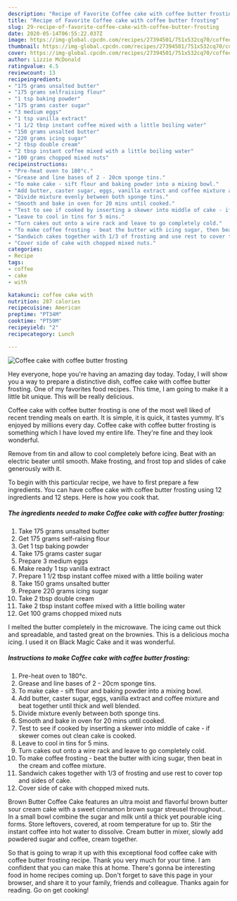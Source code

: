 ```yaml
---
description: "Recipe of Favorite Coffee cake with coffee butter frosting"
title: "Recipe of Favorite Coffee cake with coffee butter frosting"
slug: 29-recipe-of-favorite-coffee-cake-with-coffee-butter-frosting
date: 2020-05-14T06:55:22.037Z
image: https://img-global.cpcdn.com/recipes/27394501/751x532cq70/coffee-cake-with-coffee-butter-frosting-recipe-main-photo.jpg
thumbnail: https://img-global.cpcdn.com/recipes/27394501/751x532cq70/coffee-cake-with-coffee-butter-frosting-recipe-main-photo.jpg
cover: https://img-global.cpcdn.com/recipes/27394501/751x532cq70/coffee-cake-with-coffee-butter-frosting-recipe-main-photo.jpg
author: Lizzie McDonald
ratingvalue: 4.5
reviewcount: 13
recipeingredient:
- "175 grams unsalted butter"
- "175 grams selfraising flour"
- "1 tsp baking powder"
- "175 grams caster sugar"
- "3 medium eggs"
- "1 tsp vanilla extract"
- "1 1/2 tbsp instant coffee mixed with a little boiling water"
- "150 grams unsalted butter"
- "220 grams icing sugar"
- "2 tbsp double cream"
- "2 tbsp instant coffee mixed with a little boiling water"
- "100 grams chopped mixed nuts"
recipeinstructions:
- "Pre-heat oven to 180°c."
- "Grease and line bases of 2 - 20cm sponge tins."
- "To make cake - sift flour and baking powder into a mixing bowl."
- "Add butter, caster sugar, eggs, vanilla extract and coffee mixture and beat together until thick and well blended."
- "Divide mixture evenly between both sponge tins."
- "Smooth and bake in oven for 20 mins until cooked."
- "Test to see if cooked by inserting a skewer into middle of cake - if skewer comes out clean cake is cooked."
- "Leave to cool in tins for 5 mins."
- "Turn cakes out onto a wire rack and leave to go completely cold."
- "To make coffee frosting - beat the butter with icing sugar, then beat in the cream and coffee mixture."
- "Sandwich cakes together with 1/3 of frosting and use rest to cover top and sides of cake."
- "Cover side of cake with chopped mixed nuts."
categories:
- Recipe
tags:
- coffee
- cake
- with

katakunci: coffee cake with 
nutrition: 287 calories
recipecuisine: American
preptime: "PT34M"
cooktime: "PT59M"
recipeyield: "2"
recipecategory: Lunch

---
```



![Coffee cake with coffee butter frosting](https://img-global.cpcdn.com/recipes/27394501/751x532cq70/coffee-cake-with-coffee-butter-frosting-recipe-main-photo.jpg)

Hey everyone, hope you're having an amazing day today. Today, I will show you a way to prepare a distinctive dish, coffee cake with coffee butter frosting. One of my favorites food recipes. This time, I am going to make it a little bit unique. This will be really delicious.

Coffee cake with coffee butter frosting is one of the most well liked of recent trending meals on earth. It is simple, it is quick, it tastes yummy. It's enjoyed by millions every day. Coffee cake with coffee butter frosting is something which I have loved my entire life. They're fine and they look wonderful.

Remove from tin and allow to cool completely before icing. Beat with an electric beater until smooth. Make frosting, and frost top and slides of cake generously with it.


To begin with this particular recipe, we have to first prepare a few ingredients. You can have coffee cake with coffee butter frosting using 12 ingredients and 12 steps. Here is how you cook that.

<!--inarticleads1-->

##### The ingredients needed to make Coffee cake with coffee butter frosting:

1. Take 175 grams unsalted butter
1. Get 175 grams self-raising flour
1. Get 1 tsp baking powder
1. Take 175 grams caster sugar
1. Prepare 3 medium eggs
1. Make ready 1 tsp vanilla extract
1. Prepare 1 1/2 tbsp instant coffee mixed with a little boiling water
1. Take 150 grams unsalted butter
1. Prepare 220 grams icing sugar
1. Take 2 tbsp double cream
1. Take 2 tbsp instant coffee mixed with a little boiling water
1. Get 100 grams chopped mixed nuts


I melted the butter completely in the microwave. The icing came out thick and spreadable, and tasted great on the brownies. This is a delicious mocha icing. I used it on Black Magic Cake and it was wonderful. 

<!--inarticleads2-->

##### Instructions to make Coffee cake with coffee butter frosting:

1. Pre-heat oven to 180°c.
1. Grease and line bases of 2 - 20cm sponge tins.
1. To make cake - sift flour and baking powder into a mixing bowl.
1. Add butter, caster sugar, eggs, vanilla extract and coffee mixture and beat together until thick and well blended.
1. Divide mixture evenly between both sponge tins.
1. Smooth and bake in oven for 20 mins until cooked.
1. Test to see if cooked by inserting a skewer into middle of cake - if skewer comes out clean cake is cooked.
1. Leave to cool in tins for 5 mins.
1. Turn cakes out onto a wire rack and leave to go completely cold.
1. To make coffee frosting - beat the butter with icing sugar, then beat in the cream and coffee mixture.
1. Sandwich cakes together with 1/3 of frosting and use rest to cover top and sides of cake.
1. Cover side of cake with chopped mixed nuts.


Brown Butter Coffee Cake features an ultra moist and flavorful brown butter sour cream cake with a sweet cinnamon brown sugar streusel throughout.. In a small bowl combine the sugar and milk until a thick yet pourable icing forms. Store leftovers, covered, at room temperature for up to. Stir the instant coffee into hot water to dissolve. Cream butter in mixer, slowly add powdered sugar and coffee, cream together. 

So that is going to wrap it up with this exceptional food coffee cake with coffee butter frosting recipe. Thank you very much for your time. I am confident that you can make this at home. There's gonna be interesting food in home recipes coming up. Don't forget to save this page in your browser, and share it to your family, friends and colleague. Thanks again for reading. Go on get cooking!
